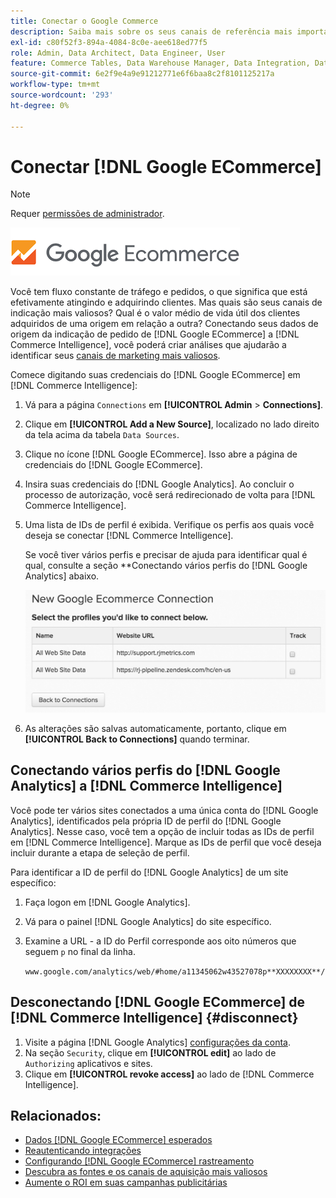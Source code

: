 ```yaml
---
title: Conectar o Google Commerce
description: Saiba mais sobre os seus canais de referência mais importantes.
exl-id: c80f52f3-894a-4084-8c0e-aee618ed77f5
role: Admin, Data Architect, Data Engineer, User
feature: Commerce Tables, Data Warehouse Manager, Data Integration, Data Import/Export
source-git-commit: 6e2f9e4a9e91212771e6f6baa8c2f8101125217a
workflow-type: tm+mt
source-wordcount: '293'
ht-degree: 0%

---
```


# Conectar [!DNL Google ECommerce]

>[!NOTE]
>
>Requer [permissões de administrador](../../../administrator/user-management/user-management.md).

![](../../../assets/google-ecommerce-logo.png)

Você tem fluxo constante de tráfego e pedidos, o que significa que está efetivamente atingindo e adquirindo clientes. Mas quais são seus canais de indicação mais valiosos? Qual é o valor médio de vida útil dos clientes adquiridos de uma origem em relação a outra? Conectando seus dados de origem da indicação de pedido de [!DNL Google ECommerce] a [!DNL Commerce Intelligence], você poderá criar análises que ajudarão a identificar seus [canais de marketing mais valiosos](../../../data-analyst/analysis/most-value-source-channel.md).

Comece digitando suas credenciais do [!DNL Google ECommerce] em [!DNL Commerce Intelligence]:

1. Vá para a página `Connections` em **[!UICONTROL Admin** > **Connections]**.

1. Clique em **[!UICONTROL Add a New Source]**, localizado no lado direito da tela acima da tabela `Data Sources`.

1. Clique no ícone [!DNL Google ECommerce]. Isso abre a página de credenciais do [!DNL Google ECommerce].

1. Insira suas credenciais do [!DNL Google Analytics]. Ao concluir o processo de autorização, você será redirecionado de volta para [!DNL Commerce Intelligence].

1. Uma lista de IDs de perfil é exibida. Verifique os perfis aos quais você deseja se conectar [!DNL Commerce Intelligence].

   Se você tiver vários perfis e precisar de ajuda para identificar qual é qual, consulte a seção **Conectando vários perfis do [!DNL Google Analytics] abaixo.

   ![](../../../assets/conn-mult-ga-profiles.png)<!--{: width="500"}-->

1. As alterações são salvas automaticamente, portanto, clique em **[!UICONTROL Back to Connections]** quando terminar.

## Conectando vários perfis do [!DNL Google Analytics] a [!DNL Commerce Intelligence]

Você pode ter vários sites conectados a uma única conta do [!DNL Google Analytics], identificados pela própria ID de perfil do [!DNL Google Analytics]. Nesse caso, você tem a opção de incluir todas as IDs de perfil em [!DNL Commerce Intelligence]. Marque as IDs de perfil que você deseja incluir durante a etapa de seleção de perfil.

Para identificar a ID de perfil do [!DNL Google Analytics] de um site específico:

1. Faça logon em [!DNL Google Analytics].
1. Vá para o painel [!DNL Google Analytics] do site específico.
1. Examine a URL - a ID do Perfil corresponde aos oito números que seguem `p` no final da linha.

   `www.google.com/analytics/web/#home/a11345062w43527078p**XXXXXXXX**/`

## Desconectando [!DNL Google ECommerce] de [!DNL Commerce Intelligence] {#disconnect}

1. Visite a página [!DNL Google Analytics] [configurações da conta](https://www.google.com/account/about/?hl=en).
1. Na seção `Security`, clique em **[!UICONTROL edit]** ao lado de `Authorizing` aplicativos e sites.
1. Clique em **[!UICONTROL revoke access]** ao lado de [!DNL Commerce Intelligence].

## Relacionados:

* [Dados  [!DNL Google ECommerce]  esperados](../integrations/google-ecommerce-data.md)
* [Reautenticando integrações](https://experienceleague.adobe.com/docs/commerce-knowledge-base/kb/how-to/mbi-reauthenticating-integrations.html?lang=pt-BR)
* [Configurando [!DNL Google ECommerce] rastreamento](https://support.google.com/analytics/answer/1009612?hl=en)
* [Descubra as fontes e os canais de aquisição mais valiosos](../../analysis/most-value-source-channel.md)
* [Aumente o ROI em suas campanhas publicitárias](../../analysis/roi-ad-camp.md)
